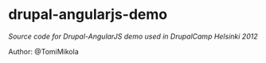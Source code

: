 drupal-angularjs-demo
=====================

*Source code for Drupal-AngularJS demo used in DrupalCamp Helsinki 2012*

Author: @TomiMikola
